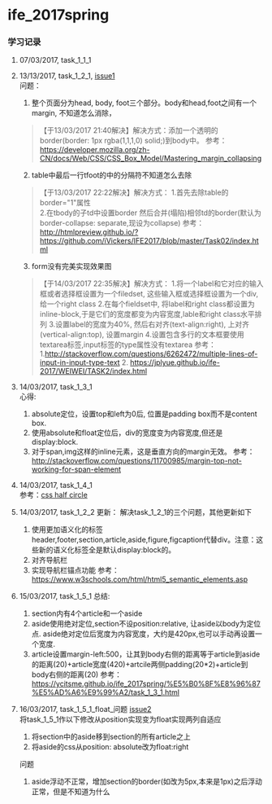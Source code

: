 # ife_2017spring

### 学习记录
1. 07/03/2017, task_1_1_1
2. 13/13/2017, task_1_2_1, [issue1](https://github.com/ycitsme/ife_2017spring/issues/1)  
    问题：  
    1. 整个页面分为head, body, foot三个部分。body和head,foot之间有一个margin, 不知道怎么消除，
    > 【于13/03/2017 21:40解决】解决方式：添加一个透明的border(border: 1px rgba(1,1,1,0) solid;)到body中。
    参考：https://developer.mozilla.org/zh-CN/docs/Web/CSS/CSS_Box_Model/Mastering_margin_collapsing

    2. table中最后一行tfoot的中的分隔符不知道怎么去除
    > 【于13/03/2017 22:22解决】解决方式：
    1.首先去除table的border="1"属性  
    2.在tbody的子td中设置border 然后合并(塌陷)相邻td的border(默认为border-collapse: separate,现设为collapse)
    参考：http://htmlpreview.github.io/?https://github.com/iVickers/IFE2017/blob/master/Task02/index.html

    3. form没有完美实现效果图
    > 【于14/03/2017 22:35解决】解决方式：
    1.将一个label和它对应的输入框或者选择框设置为一个filedset, 这些输入框或选择框设置为一个div,给一个right class
    2.在每个fieldset中, 将label和right class都设置为inline-block,于是它们的宽度都变为内容宽度,lable和right class水平排列
    3.设置label的宽度为40%, 然后右对齐(text-align:right), 上对齐(vertical-align:top), 设置margin
    4.设置包含多行的文本框要使用textarea标签,input标签的type属性没有textarea
    参考：1.http://stackoverflow.com/questions/6262472/multiple-lines-of-input-in-input-type-text 2. https://jplyue.github.io/ife-2017/WEIWEI/TASK2/index.html

3. 14/03/2017, task_1_3_1  
    心得:  
    1. absolute定位，设置top和left为0后, 位置是padding box而不是content box.
    2. 使用absolute和float定位后，div的宽度变为内容宽度,但还是display:block.
    2. 对于span,img这样的inline元素，这是垂直方向的margin无效。
    参考：http://stackoverflow.com/questions/11700985/margin-top-not-working-for-span-element

4. 14/03/2017, task_1_4_1  
    参考：[css half circle](https://codepen.io/xram/pen/thLsk)

5. 14/03/2017, task_1_2_2
    更新：
    解决task_1_2_1的三个问题，其他更新如下
    1. 使用更加语义化的标签header,footer,section,article,aside,figure,figcaption代替div。注意：这些新的语义化标签全是默认display:block的。
    2. 对齐导航栏
    3. 实现导航栏锚点功能
    参考：https://www.w3schools.com/html/html5_semantic_elements.asp

6. 15/03/2017, task_1_5_1
    总结:
    1. section内有4个article和一个aside
    2. aside使用绝对定位,section不设position:relative, 让aside以body为定位点. aside绝对定位后宽度为内容宽度，大约是420px,也可以手动再设置一个宽度.
    3. article设置margin-left:500，让其到body右侧的距离等于article到aside的距离(20)+article宽度(420)+artcile两侧padding(20*2)+article到body右侧的距离(20)
    参考：https://ycitsme.github.io/ife_2017spring/%E5%B0%8F%E8%96%87%E5%AD%A6%E9%99%A2/task_1_3_1.html

7. 16/03/2017, task_1_5_1_float_问题 [issue2](https://github.com/ycitsme/ife_2017spring/issues/2)  
    将task_1_5_1作以下修改从position实现变为float实现两列自适应
    1. 将section中的aside移到section的所有article之上
    2. 将aside的css从position: absolute改为float:right

    问题
    1. aside浮动不正常，增加section的border(如改为5px,本来是1px)之后浮动正常，但是不知道为什么
